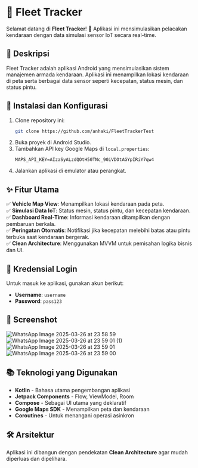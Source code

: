 # 🚗 Fleet Tracker

Selamat datang di **Fleet Tracker**! 🚀 Aplikasi ini mensimulasikan pelacakan kendaraan dengan data simulasi sensor IoT secara real-time.

## 📜 Deskripsi

Fleet Tracker adalah aplikasi Android yang mensimulasikan sistem manajemen armada kendaraan. Aplikasi ini menampilkan lokasi kendaraan di peta serta berbagai data sensor seperti kecepatan, status mesin, dan status pintu.

## 🔧 Instalasi dan Konfigurasi

1. Clone repository ini:
   ```sh
   git clone https://github.com/anhaki/FleetTrackerTest
   ```
2. Buka proyek di Android Studio.
3. Tambahkan API key Google Maps di `local.properties`:
   ```properties
   MAPS_API_KEY=AIzaSyALzdQOtH50TNc_90iVDOtAGYpIRiY7qw4
   ```
4. Jalankan aplikasi di emulator atau perangkat.

## ✨ Fitur Utama

✅ **Vehicle Map View**: Menampilkan lokasi kendaraan pada peta. </br>
✅ **Simulasi Data IoT**: Status mesin, status pintu, dan kecepatan kendaraan.</br>
✅ **Dashboard Real-Time**: Informasi kendaraan ditampilkan dengan pembaruan berkala.</br>
✅ **Peringatan Otomatis**: Notifikasi jika kecepatan melebihi batas atau pintu terbuka saat kendaraan bergerak.</br>
✅ **Clean Architecture**: Menggunakan MVVM untuk pemisahan logika bisnis dan UI.

## 🔑 Kredensial Login

Untuk masuk ke aplikasi, gunakan akun berikut:
- **Username**: `username`
- **Password**: `pass123`

## 📸 Screenshot
![WhatsApp Image 2025-03-26 at 23 58 59](https://github.com/user-attachments/assets/5f85a0d5-f004-4fd8-9985-068c4ee7e843)
![WhatsApp Image 2025-03-26 at 23 59 01 (1)](https://github.com/user-attachments/assets/5aeab615-a524-44a1-af3d-2acc7c677514)
![WhatsApp Image 2025-03-26 at 23 59 01](https://github.com/user-attachments/assets/04375c4c-7340-40ec-83d3-c0d60cfb6d32)
![WhatsApp Image 2025-03-26 at 23 59 00](https://github.com/user-attachments/assets/569217e7-c5ee-41a0-a60b-59ec9d81e691)



## 📚 Teknologi yang Digunakan

- **Kotlin** - Bahasa utama pengembangan aplikasi
- **Jetpack Components** - Flow, ViewModel, Room
- **Compose** - Sebagai UI utama yang deklaratif
- **Google Maps SDK** - Menampilkan peta dan kendaraan
- **Coroutines** - Untuk menangani operasi asinkron

## 🛠 Arsitektur

Aplikasi ini dibangun dengan pendekatan **Clean Architecture** agar mudah diperluas dan dipelihara.

